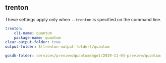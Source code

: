 
## trenton

These settings apply only when `--trenton` is specified on the command line.

``` yaml $(trenton)
trenton:
    cli-name: quantum
    package-name: quantum
clear-output-folder: true
output-folder: $(trenton-output-folder)/quantum
```

```yaml $(tag) == 'package-2019-11-04-preview' && $(trenton)
gosdk-folder: services/preview/quantum/mgmt/2019-11-04-preview/quantum
```
